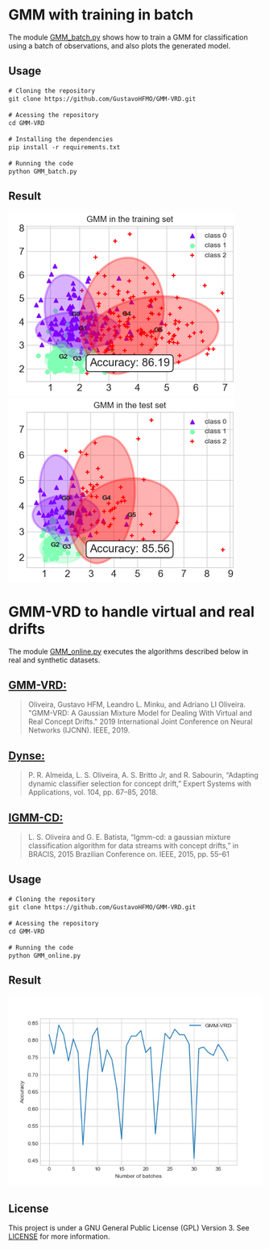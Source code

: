 # GMM with training in batch

The module [GMM_batch.py](https://github.com/GustavoHFMO/GMM-VRD/blob/master/GMM_batch.py) shows how to train a GMM for classification using a batch of observations, and also plots the generated model.

## Usage
```
# Cloning the repository
git clone https://github.com/GustavoHFMO/GMM-VRD.git

# Acessing the repository
cd GMM-VRD

# Installing the dependencies
pip install -r requirements.txt

# Running the code
python GMM_batch.py
```

## Result
![](https://github.com/GustavoHFMO/GMM-VRD/blob/master/images/gmm_training_set.png)
![](https://github.com/GustavoHFMO/GMM-VRD/blob/master/images/gmm_test_set.png)

# GMM-VRD to handle virtual and real drifts

The module [GMM_online.py](https://github.com/GustavoHFMO/GMM-VRD/blob/master/GMM_online.py) executes the algorithms described below in real and synthetic datasets.

## [GMM-VRD:](https://github.com/GustavoHFMO/GMM-VRD/blob/master/competitive_algorithms/gmm_vrd.py)
> Oliveira, Gustavo HFM, Leandro L. Minku, and Adriano LI Oliveira. "GMM-VRD: A Gaussian Mixture Model for Dealing With Virtual and Real Concept Drifts." 2019 International Joint Conference on Neural Networks (IJCNN). IEEE, 2019.

## [Dynse:](https://github.com/GustavoHFMO/GMM-VRD/blob/master/competitive_algorithms/dynse.py)
> P. R. Almeida, L. S. Oliveira, A. S. Britto Jr, and R. Sabourin, “Adapting dynamic classifier selection for concept drift,” Expert Systems with Applications, vol. 104, pp. 67–85, 2018.

## [IGMM-CD:](https://github.com/GustavoHFMO/GMM-VRD/blob/master/competitive_algorithms/igmmcd.py)
> L. S. Oliveira and G. E. Batista, “Igmm-cd: a gaussian mixture classification algorithm for data streams with concept drifts,” in BRACIS, 2015 Brazilian Conference on. IEEE, 2015, pp. 55–61

## Usage
```
# Cloning the repository
git clone https://github.com/GustavoHFMO/GMM-VRD.git

# Acessing the repository
cd GMM-VRD

# Running the code
python GMM_online.py
```

## Result
![](https://github.com/GustavoHFMO/GMM-VRD/blob/master/images/gmm_vrd_execution.png)

## License
This project is under a GNU General Public License (GPL) Version 3. See [LICENSE](https://www.gnu.org/licenses/gpl-3.0-standalone.html) for more information.
